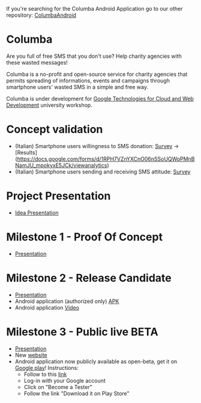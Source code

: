 If you're searching for the Columba Android Application go to our other repository: [ColumbaAndroid](https://github.com/columbasms/ColumbaAndroid)


# Columba

Are you full of free SMS that you don't use? Help charity agencies with these wasted messages! 

Columba is a no-profit and open-source service for charity agencies that permits spreading of informations, events and campaigns through smartphone users' wasted SMS in a simple and free way.

Columba is under development for [Google Technologies for Cloud and Web Development](https://sites.google.com/a/dis.uniroma1.it/google-technologies-for-cloud-and-web-development-2015/) university workshop.

Concept validation
==============
- (Italian) Smartphone users willingness to SMS donation:  [Survey](https://docs.google.com/forms/d/1RPH7VZnYXCnO06nSSoUQWoPMnBNamJU_mpokyxE5JCk/viewform) -> [Results] (https://docs.google.com/forms/d/1RPH7VZnYXCnO06nSSoUQWoPMnBNamJU_mpokyxE5JCk/viewanalytics)
- (Italian) Smartphone users sending and receiving SMS attitude: [Survey](https://docs.google.com/forms/d/1Eooic5emMm6p8HkpTPg-8ZzU593N83MvK6sM6imW5R0/viewform)

Project Presentation
==============
- [Idea Presentation](https://docs.google.com/presentation/d/17rD1E-jecodD0Xn6OHY4I-4PqranIXT8noGd9qQkYWc/present?slide)

Milestone 1 - Proof Of Concept
==============
- [Presentation](https://docs.google.com/presentation/d/13PM9ZOeuu_qwNcWmSas6EMMbuZNPBDkvzrR7QQrRvHQ/present)

Milestone 2 - Release Candidate
==============
- [Presentation](https://docs.google.com/presentation/d/1r-0Rf4S8wx79rXWTywxbFidCubLAn1Ju94qu1WxHGYM/present)
- Android application (authorized only) [APK](https://drive.google.com/open?id=0Bz1hDzyYqxpxWG9iME9mQlVDYzg)
- Android application [Video](https://drive.google.com/open?id=0Bz1hDzyYqxpxaGR1QkdhYWZPdU0)

Milestone 3 - Public live BETA
==============
- [Presentation](https://docs.google.com/presentation/d/1neJUq17KvUQBhozh3Zo5k0AMX1qbUjKnZAbrgLewEYw/present)
- New [website](https://www.columbasms.com/)
- Android application now publicly available as open-beta, get it on [Google play](https://play.google.com/apps/testing/com.columbasms.columbasms)! Instructions:
  - Follow to this [link](https://play.google.com/apps/testing/com.columbasms.columbasms)
  - Log-in with your Google account
  - Click on "Become a Tester"
  - Follow the link "Download it on Play Store"
